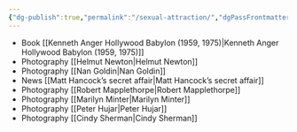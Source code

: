 ```yaml
---
{"dg-publish":true,"permalink":"/sexual-attraction/","dgPassFrontmatter":true}
---
```


 - Book [[Kenneth Anger Hollywood Babylon (1959, 1975)\|Kenneth Anger Hollywood Babylon (1959, 1975)]]
 - Photography [[Helmut Newton\|Helmut Newton]]
 - Photography [[Nan Goldin\|Nan Goldin]]
 - News [[Matt Hancock’s secret affair\|Matt Hancock’s secret affair]]
 - Photography [[Robert Mapplethorpe\|Robert Mapplethorpe]]
 - Photography [[Marilyn Minter\|Marilyn Minter]]
 - Photography [[Peter Hujar\|Peter Hujar]]
 - Photography [[Cindy Sherman\|Cindy Sherman]]

